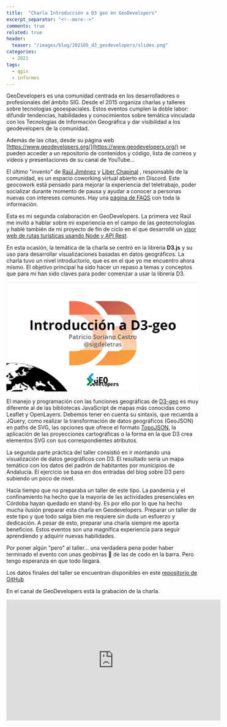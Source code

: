 ```yaml
---
title:  "Charla Introducción a D3 geo en GeoDevelopers"
excerpt_separator: "<!--more-->"
comments: true
related: true
header:
  teaser: "/images/blog/202105_d3_geodevelopers/slides.png" 
categories: 
  - 2021
tags:
  - qgis
  - informes
---
```


GeoDevelopers es una comunidad centrada en los desarrolladores o profesionales del ámbito SIG. Desde el 2015 organiza charlas y talleres sobre tecnologías geoespaciales. Estos eventos cumplen la doble labor: difundir tendencias, habilidades y conocimientos sobre temática vinculada con los Tecnologías de Información Geográfica y dar visibilidad a los geodevelopers de la comunidad.

Además de las citas, desde su página web [https://www.geodevelopers.org/](https://www.geodevelopers.org/) se pueden acceder a un repositorio de contenidos y código, lista de correos y videos y presentaciones de su canal de YouTube...

El último "invento" de [Raúl Jiménez]((https://www.linkedin.com/in/jimenezortegaraul/?locale=es_ES)) y [Liber Chapinal]((https://www.linkedin.com/in/libertadchapinalcervantes/)) , responsable de la comunidad, es un espacio coworking virtual abierto en Discord. Este geocowork está pensado para mejorar la experiencia del teletrabajo, poder socializar durante momento de pausa y ayudar a conocer a personas nuevas con intereses comunes. Hay una [página de FAQS](https://github.com/Geo-Developers/organization/blob/master/coworking.md#preguntas-frecuentes-acerca-del-coworking ) con toda la información.

Esta es mi segunda colaboración en GeoDevelopers. La primera vez Raúl me invitó a hablar sobre mi experiencia en el campo de las geotecnologías y hablé también de mi proyecto de fin de ciclo en el que desarrollé un [visor web de rutas turísticas usando Node y API Rest](http://sigdeletras.com/2020/presentacion-proyecto-fp-web-rutas-turisticas-node/). 

En esta ocasión, la temática de la charla se centró  en la librería **D3.js** y su uso para desarrollar visualizaciones basadas en datos geográficos. La charla tuvo un nivel introductorio, que es en el que yo me encuentro ahora mismo. El objetivo principal ha sido hacer un repaso a temas y conceptos que para mí han sido claves para poder comenzar a usar la librería D3. 

![Presentación](/images/blog/202105_d3_geodevelopers/slides.png)


El manejo y programación con las funciones geográficas de [D3-geo](https://github.com/d3/d3-geo)  es muy diferente al de las bibliotecas JavaScript de mapas más conocidas como Leaflet y OpenLayers. Debemos tener en cuenta su sintaxis, que recuerda a JQuery, como realizar la transformación de datos geográficos (GeoJSON) en paths de SVG, las opciones que ofrece el formato [TopoJSON](https://github.com/topojson/topojson), la aplicación de las proyecciones cartográficas o la forma en la que D3 crea elementos SVG con sus correspondientes atributos.

La segunda parte práctica del taller consistió en ir montando una visualización de datos geográficos con D3. El resultado sería un mapa temático con los datos del padrón de habitantes por municipios de Andalucía. El ejercicio se basa en dos entradas del blog sobre D3 pero subiendo un poco de nivel.

Hacía tiempo que no preparaba un taller de este tipo. La pandemia y el confinamiento ha hecho que la mayoría de las actividades presenciales en Córdoba hayan quedado en stand-by. Es por ello por lo que ha hecho mucha ilusión  preparar esta charla en Geodevelopers. Preparar un taller de este tipo y que todo salga bien me requiere sin duda un esfuerzo y dedicación. A pesar de esto,  preparar una charla siempre me aporta beneficios. Estos eventos son una magnífica experiencia para seguir aprendiendo y adquirir nuevas habilidades. 

Por poner algún "pero" al taller... una verdadera pena poder haber terminado el evento con unas geobirras 🍻 de las de codo en la barra. Pero tengo esperanza en que todo llegará.

Los datos finales del taller se encuentran disponibles en este [repositorio de GitHub](https://github.com/sigdeletras/d3-geom-geodevelopers)

En el canal de GeoDevelopers está la grabación de la charla.

<iframe width="560" height="315" src="https://www.youtube.com/embed/XrLQIV9dRiY" title="YouTube video player" frameborder="0" allow="accelerometer; autoplay; clipboard-write; encrypted-media; gyroscope; picture-in-picture" allowfullscreen></iframe>

